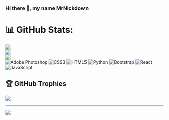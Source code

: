 ### Hi there 👋, my name MrNickdown

# 📊 GitHub Stats:
![](https://github-readme-stats.vercel.app/api?username=MrNickdown01&theme=dark&hide_border=false&include_all_commits=false&count_private=false)<br/>
![](https://github-readme-streak-stats.herokuapp.com/?user=MrNickdown01&theme=dark&hide_border=false)<br/>
![](https://github-readme-stats.vercel.app/api/top-langs/?username=MrNickdown01&theme=dark&hide_border=false&include_all_commits=false&count_private=false&layout=compact)
<br/>
![Adobe Photoshop](https://img.shields.io/badge/adobephotoshop-%2331A8FF.svg?style=for-the-badge&logo=adobephotoshop&logoColor=white) ![CSS3](https://img.shields.io/badge/css3-%231572B6.svg?style=for-the-badge&logo=css3&logoColor=white) ![HTML5](https://img.shields.io/badge/html5-%23E34F26.svg?style=for-the-badge&logo=html5&logoColor=white) ![Python](https://img.shields.io/badge/python-3670A0?style=for-the-badge&logo=python&logoColor=ffdd54) ![Bootstrap](https://img.shields.io/badge/bootstrap-%23563D7C.svg?style=for-the-badge&logo=bootstrap&logoColor=white) ![React](https://img.shields.io/badge/react-%2320232a.svg?style=for-the-badge&logo=react&logoColor=%2361DAFB) ![JavaScript](https://img.shields.io/badge/javascript-%23323330.svg?style=for-the-badge&logo=javascript&logoColor=%23F7DF1E)
## 🏆 GitHub Trophies
![](https://github-profile-trophy.vercel.app/?username=MrNickdown01&theme=radical&no-frame=true&no-bg=true&margin-w=4)

---
[![](https://visitcount.itsvg.in/api?id=MrNickdown01&icon=9&color=11)](https://visitcount.itsvg.in)

<!-- Proudly created with GPRM ( https://gprm.itsvg.in ) --> 
